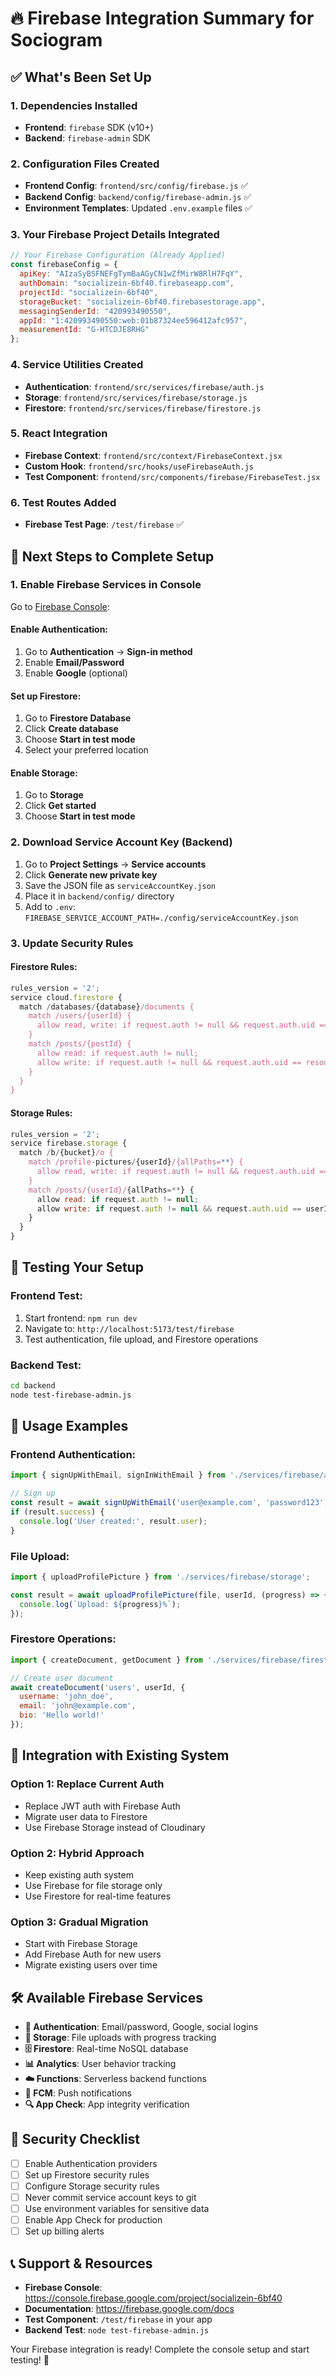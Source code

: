 # 🔥 Firebase Integration Summary for Sociogram

## ✅ What's Been Set Up

### 1. **Dependencies Installed**
- **Frontend**: `firebase` SDK (v10+)
- **Backend**: `firebase-admin` SDK

### 2. **Configuration Files Created**
- **Frontend Config**: `frontend/src/config/firebase.js` ✅
- **Backend Config**: `backend/config/firebase-admin.js` ✅
- **Environment Templates**: Updated `.env.example` files ✅

### 3. **Your Firebase Project Details Integrated**
```javascript
// Your Firebase Configuration (Already Applied)
const firebaseConfig = {
  apiKey: "AIzaSyBSFNEFgTymBaAGyCN1wZfMirW8RlH7FqY",
  authDomain: "socializein-6bf40.firebaseapp.com",
  projectId: "socializein-6bf40",
  storageBucket: "socializein-6bf40.firebasestorage.app",
  messagingSenderId: "420993490550",
  appId: "1:420993490550:web:01b87324ee596412afc957",
  measurementId: "G-HTCDJE8RHG"
};
```

### 4. **Service Utilities Created**
- **Authentication**: `frontend/src/services/firebase/auth.js`
- **Storage**: `frontend/src/services/firebase/storage.js`
- **Firestore**: `frontend/src/services/firebase/firestore.js`

### 5. **React Integration**
- **Firebase Context**: `frontend/src/context/FirebaseContext.jsx`
- **Custom Hook**: `frontend/src/hooks/useFirebaseAuth.js`
- **Test Component**: `frontend/src/components/firebase/FirebaseTest.jsx`

### 6. **Test Routes Added**
- **Firebase Test Page**: `/test/firebase` ✅

## 🚀 Next Steps to Complete Setup

### 1. **Enable Firebase Services in Console**
Go to [Firebase Console](https://console.firebase.google.com/project/socializein-6bf40):

#### Enable Authentication:
1. Go to **Authentication** → **Sign-in method**
2. Enable **Email/Password**
3. Enable **Google** (optional)

#### Set up Firestore:
1. Go to **Firestore Database**
2. Click **Create database**
3. Choose **Start in test mode**
4. Select your preferred location

#### Enable Storage:
1. Go to **Storage**
2. Click **Get started**
3. Choose **Start in test mode**

### 2. **Download Service Account Key (Backend)**
1. Go to **Project Settings** → **Service accounts**
2. Click **Generate new private key**
3. Save the JSON file as `serviceAccountKey.json`
4. Place it in `backend/config/` directory
5. Add to `.env`: `FIREBASE_SERVICE_ACCOUNT_PATH=./config/serviceAccountKey.json`

### 3. **Update Security Rules**

#### Firestore Rules:
```javascript
rules_version = '2';
service cloud.firestore {
  match /databases/{database}/documents {
    match /users/{userId} {
      allow read, write: if request.auth != null && request.auth.uid == userId;
    }
    match /posts/{postId} {
      allow read: if request.auth != null;
      allow write: if request.auth != null && request.auth.uid == resource.data.authorId;
    }
  }
}
```

#### Storage Rules:
```javascript
rules_version = '2';
service firebase.storage {
  match /b/{bucket}/o {
    match /profile-pictures/{userId}/{allPaths=**} {
      allow read, write: if request.auth != null && request.auth.uid == userId;
    }
    match /posts/{userId}/{allPaths=**} {
      allow read: if request.auth != null;
      allow write: if request.auth != null && request.auth.uid == userId;
    }
  }
}
```

## 🧪 Testing Your Setup

### Frontend Test:
1. Start frontend: `npm run dev`
2. Navigate to: `http://localhost:5173/test/firebase`
3. Test authentication, file upload, and Firestore operations

### Backend Test:
```bash
cd backend
node test-firebase-admin.js
```

## 📱 Usage Examples

### Frontend Authentication:
```javascript
import { signUpWithEmail, signInWithEmail } from './services/firebase/auth';

// Sign up
const result = await signUpWithEmail('user@example.com', 'password123', 'Username');
if (result.success) {
  console.log('User created:', result.user);
}
```

### File Upload:
```javascript
import { uploadProfilePicture } from './services/firebase/storage';

const result = await uploadProfilePicture(file, userId, (progress) => {
  console.log(`Upload: ${progress}%`);
});
```

### Firestore Operations:
```javascript
import { createDocument, getDocument } from './services/firebase/firestore';

// Create user document
await createDocument('users', userId, {
  username: 'john_doe',
  email: 'john@example.com',
  bio: 'Hello world!'
});
```

## 🔄 Integration with Existing System

### Option 1: Replace Current Auth
- Replace JWT auth with Firebase Auth
- Migrate user data to Firestore
- Use Firebase Storage instead of Cloudinary

### Option 2: Hybrid Approach
- Keep existing auth system
- Use Firebase for file storage only
- Use Firestore for real-time features

### Option 3: Gradual Migration
- Start with Firebase Storage
- Add Firebase Auth for new users
- Migrate existing users over time

## 🛠️ Available Firebase Services

- **🔐 Authentication**: Email/password, Google, social logins
- **📁 Storage**: File uploads with progress tracking
- **🗄️ Firestore**: Real-time NoSQL database
- **📊 Analytics**: User behavior tracking
- **☁️ Functions**: Serverless backend functions
- **📱 FCM**: Push notifications
- **🔍 App Check**: App integrity verification

## 🚨 Security Checklist

- [ ] Enable Authentication providers
- [ ] Set up Firestore security rules
- [ ] Configure Storage security rules
- [ ] Never commit service account keys to git
- [ ] Use environment variables for sensitive data
- [ ] Enable App Check for production
- [ ] Set up billing alerts

## 📞 Support & Resources

- **Firebase Console**: https://console.firebase.google.com/project/socializein-6bf40
- **Documentation**: https://firebase.google.com/docs
- **Test Component**: `/test/firebase` in your app
- **Backend Test**: `node test-firebase-admin.js`

Your Firebase integration is ready! Complete the console setup and start testing! 🎉
